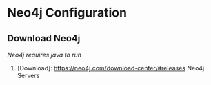 # Neo4j Configuration

## Download Neo4j

_Neo4j requires java to run_
1. [Download]: https://neo4j.com/download-center/#releases Neo4j Servers